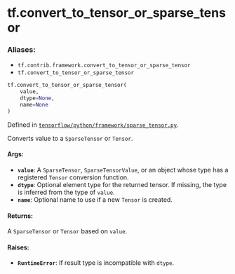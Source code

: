 <div itemscope itemtype="http://developers.google.com/ReferenceObject">
<meta itemprop="name" content="tf.convert_to_tensor_or_sparse_tensor" />
<meta itemprop="path" content="Stable" />
</div>

# tf.convert_to_tensor_or_sparse_tensor

### Aliases:

* `tf.contrib.framework.convert_to_tensor_or_sparse_tensor`
* `tf.convert_to_tensor_or_sparse_tensor`

``` python
tf.convert_to_tensor_or_sparse_tensor(
    value,
    dtype=None,
    name=None
)
```



Defined in [`tensorflow/python/framework/sparse_tensor.py`](https://www.tensorflow.org/code/tensorflow/python/framework/sparse_tensor.py).

Converts value to a `SparseTensor` or `Tensor`.

#### Args:

* <b>`value`</b>: A `SparseTensor`, `SparseTensorValue`, or an object whose type has a
    registered `Tensor` conversion function.
* <b>`dtype`</b>: Optional element type for the returned tensor. If missing, the
    type is inferred from the type of `value`.
* <b>`name`</b>: Optional name to use if a new `Tensor` is created.


#### Returns:

A `SparseTensor` or `Tensor` based on `value`.


#### Raises:

* <b>`RuntimeError`</b>: If result type is incompatible with `dtype`.
